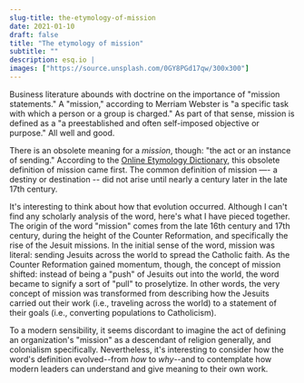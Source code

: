 ```yaml
---
slug-title: the-etymology-of-mission
date: 2021-01-10
draft: false
title: "The etymology of mission"
subtitle: ""
description: esq.io |
images: ["https://source.unsplash.com/0GY8PGd17qw/300x300"]
---
```


Business literature abounds with doctrine on the importance of "mission statements." A "mission," according to Merriam Webster is "a specific task with which a person or a group is charged." As part of that sense, mission is defined as a "a preestablished and often self-imposed objective or purpose." All well and good.

There is an obsolete meaning for a _mission_, though: "the act or an instance of sending." According to the [Online Etymology Dictionary](https://www.etymonline.com/word/mission), this obsolete definition of mission came first. The common definition of mission —- a destiny or destination -- did not arise until nearly a century later in the late 17th century.

It's interesting to think about how that evolution occurred. Although I can't find any scholarly analysis of the word, here's what I have pieced together. The origin of the word "mission" comes from the late 16th century and 17th century, during the height of the Counter Reformation, and specifically the rise of the Jesuit missions. In the initial sense of the word, mission was literal: sending Jesuits across the world to spread the Catholic faith. As the Counter Reformation gained momentum, though, the concept of mission shifted: instead of being a "push" of Jesuits out into the world, the word became to signify a sort of "pull" to proselytize. In other words, the very concept of mission was transformed from describing how the Jesuits carried out their work (i.e., traveling across the world) to a statement of their goals (i.e., converting populations to Catholicism).

To a modern sensibility, it seems discordant to imagine the act of defining an organization's "mission" as a descendant of religion generally, and colonialism specifically. Nevertheless, it's interesting to consider how the word's definition evolved--from _how_ to _why_--and to contemplate how modern leaders can understand and give meaning to their own work.

